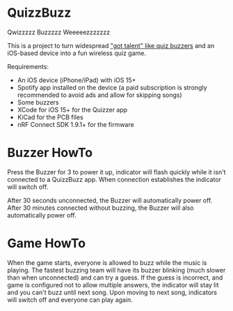 # QuizzBuzz

Qwizzzzz Buzzzzz Weeeeezzzzzzz

This is a project to turn widespread ["got talent" like quiz buzzers](https://www.amazon.fr/RanDal-Buzzer-Alarme-Loterie-Lumi%C3%A8re/dp/B082Y17FFG) and an iOS-based device into a fun wireless quiz game.

Requirements:
- An iOS device (iPhone/iPad) with iOS 15+
- Spotify app installed on the device (a paid subscription is strongly recommended to avoid ads and allow for skipping songs)
- Some buzzers
- XCode for iOS 15+ for the Quizzer app
- KiCad for the PCB files
- nRF Connect SDK 1.9.1+ for the firmware

# Buzzer HowTo

Press the Buzzer for 3 to power it up, indicator will flash quickly while it isn't connected to a QuizzBuzz app.
When connection establishes the indicator will switch off.

After 30 seconds unconnected, the Buzzer will automatically power off.
After 30 minutes connected without buzzing, the Buzzer will also automatically power off.

# Game HowTo

When the game starts, everyone is allowed to buzz while the music is playing. The fastest buzzing team will have its buzzer blinking (much slower than when unconnected) and can try a guess.
If the guess is incorrect, and game is configured not to allow multiple answers, the indicator will stay lit and you can't buzz until next song.
Upon moving to next song, indicators will switch off and everyone can play again.

